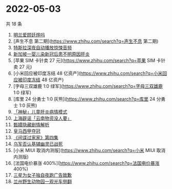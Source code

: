 # 2022-05-03

共 18 条

<!-- BEGIN -->
<!-- 最后更新时间 Tue May 03 2022 10:58:25 GMT+0800 (China Standard Time) -->

1. [明兰爱顾廷烨吗](https://www.zhihu.com/search?q=明兰爱顾廷烨吗)
1. [声生不息 第二期](https://www.zhihu.com/search?q=声生不息 第二期)
1. [特斯拉深夜自动播放惊悚音频](https://www.zhihu.com/search?q=特斯拉深夜自动播放惊悚音频)
1. [新加坡一婴儿染新冠后患不明原因肝炎](https://www.zhihu.com/search?q=新加坡一婴儿染新冠后患不明原因肝炎)
1. [苹果 SIM 卡针卖 27 元](https://www.zhihu.com/search?q=苹果 SIM 卡针卖 27 元)
1. [小米回应被印度冻结 48 亿资产](https://www.zhihu.com/search?q=小米回应被印度冻结 48 亿资产)
1. [字母三双雄鹿 1:0 绿军](https://www.zhihu.com/search?q=字母三双雄鹿 1:0 绿军)
1. [库里 24 分勇士 1:0 灰熊](https://www.zhihu.com/search?q=库里 24 分勇士 1:0 灰熊)
1. [「神秘」儿童肝炎病情模式](https://www.zhihu.com/search?q=「神秘」儿童肝炎病情模式)
1. [上海辟谣「云南物资没人要」](https://www.zhihu.com/search?q=上海辟谣「云南物资没人要」)
1. [甄嬛隐藏剧情解析](https://www.zhihu.com/search?q=甄嬛隐藏剧情解析)
1. [皇马西甲夺冠](https://www.zhihu.com/search?q=皇马西甲夺冠)
1. [《间谍过家家》第四集](https://www.zhihu.com/search?q=《间谍过家家》第四集)
1. [乌军否认基辅幽灵已战死](https://www.zhihu.com/search?q=乌军否认基辅幽灵已战死)
1. [小米 MIUI 取消内测版](https://www.zhihu.com/search?q=小米 MIUI 取消内测版)
1. [法国电价暴涨 400%](https://www.zhihu.com/search?q=法国电价暴涨 400%)
1. [三星为女子独自夜跑广告致歉](https://www.zhihu.com/search?q=三星为女子独自夜跑广告致歉)
1. [兰州野生动物园一观光车侧翻](https://www.zhihu.com/search?q=兰州野生动物园一观光车侧翻)

<!-- END -->
